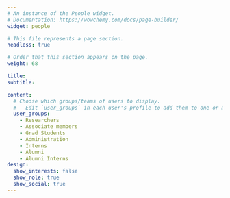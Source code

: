 ```yaml
---
# An instance of the People widget.
# Documentation: https://wowchemy.com/docs/page-builder/
widget: people

# This file represents a page section.
headless: true

# Order that this section appears on the page.
weight: 68

title: 
subtitle: 

content:
  # Choose which groups/teams of users to display.
  #   Edit `user_groups` in each user's profile to add them to one or more of these groups.
  user_groups:
    - Researchers
    - Associate members
    - Grad Students
    - Administration
    - Interns
    - Alumni
    - Alumni Interns
design:
  show_interests: false
  show_role: true
  show_social: true
---
```


<!-- {{% cta cta_link="../opportunities/" cta_text="Join Us" %}} -->


<!-- ## Alumni Interns and Visitors
* 2022.06 - 2022.09, Paul-Gauthier Noé
* Yang Ai
* 
 -->
